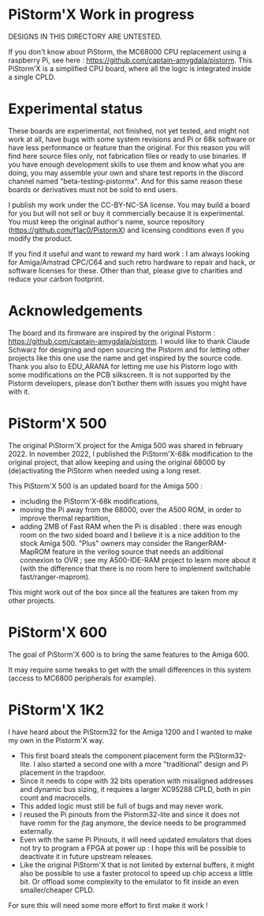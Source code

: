 # PiStorm'X Work in progress

DESIGNS IN THIS DIRECTORY ARE UNTESTED.

If you don't know about PiStorm, the MC68000 CPU replacement using a raspberry Pi, see here : https://github.com/captain-amygdala/pistorm. This PiStorm'X is a simplified CPU board, where all the logic is integrated inside a single CPLD.

# Experimental status
These boards are experimental, not finished, not yet tested, and might not work at all, have bugs with some system revisions and Pi or 68k software or have less performance or feature than the original. For this reason you will find here source files only, not fabrication files or ready to use binaries. If you have enough development skills to use them and know what you are doing, you may assemble your own and share test reports in the discord channel named "beta-testing-pistormx". And for this same reason these boards or derivatives must not be sold to end users.

I publish my work under the CC-BY-NC-SA license. You may build a board for you but will not sell or buy it commercially because it is experimental. You must keep the original author's name, source repository (https://github.com/f1ac0/PistormX) and licensing conditions even if you modify the product.

If you find it useful and want to reward my hard work : I am always looking for Amiga/Amstrad CPC/C64 and such retro hardware to repair and hack, or software licenses for these. Other than that, please give to charities and reduce your carbon footprint.

# Acknowledgements
The board and its firmware are inspired by the original Pistorm : https://github.com/captain-amygdala/pistorm.
I would like to thank Claude Schwarz for designing and open sourcing the Pistorm and for letting other projects like this one use the name and get inspired by the source code.
Thank you also to EDU_ARANA for letting me use his Pistorm logo with some modifications on the PCB silkscreen.
It is not supported by the Pistorm developers, please don't bother them with issues you might have with it.

# PiStorm'X 500
The original PiStorm'X project for the Amiga 500 was shared in february 2022. In november 2022, I published the PiStorm'X-68k modification to the original project, that allow keeping and using the original 68000 by (de)activating the PiStorm when needed using a long reset.

This PiStorm'X 500 is an updated board for the Amiga 500 :
- including the PiStorm'X-68k modifications,
- moving the Pi away from the 68000, over the A500 ROM, in order to improve thermal repartition,
- adding 2MB of Fast RAM when the Pi is disabled : there was enough room on the two sided board and I believe it is a nice addition to the stock Amiga 500. "Plus" owners may consider the RangerRAM-MapROM feature in the verilog source that needs an additional connexion to OVR ; see my A500-IDE-RAM project to learn more about it (with the difference that there is no room here to implement switchable fast/ranger-maprom).

This might work out of the box since all the features are taken from my other projects.

# PiStorm'X 600
The goal of PiStorm'X 600 is to bring the same features to the Amiga 600.

It may require some tweaks to get with the small differences in this system (access to MC6800 peripherals for example). 

# PiStorm'X 1K2
I have heard about the PiStorm32 for the Amiga 1200 and I wanted to make my own in the Pistorm'X way.

- This first board steals the component placement form the PiStorm32-lite. I also started a second one with a more "traditional" design and Pi placement in the trapdoor.
- Since it needs to cope with 32 bits operation with misaligned addresses and dynamic bus sizing, it requires a larger XC95288 CPLD, both in pin count and macrocells.
- This added logic must still be full of bugs and may never work.
- I reused the Pi pinouts from the Pistorm32-lite and since it does not have romm for the jtag anymore, the device needs to be programmed externally.
- Even with the same Pi Pinouts, it will need updated emulators that does not try to program a FPGA at power up : I hope this will be possible to deactivate it in future upstream releases.
- Like the original PiStorm'X that is not limited by external buffers, it might also be possible to use a faster protocol to speed up chip access a little bit. Or offload some complexity to the emulator to fit inside an even smaller/cheaper CPLD.

For sure this will need some more effort to first make it work !
